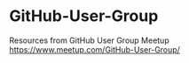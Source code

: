 # GitHub-User-Group
Resources from GitHub User Group Meetup https://www.meetup.com/GitHub-User-Group/
